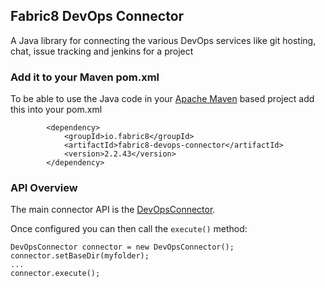 ## Fabric8 DevOps Connector

A Java library for connecting the various DevOps services like git hosting, chat, issue tracking and jenkins for a project

### Add it to your Maven pom.xml

To be able to use the Java code in your [Apache Maven](http://maven.apache.org/) based project add this into your pom.xml

            <dependency>
                <groupId>io.fabric8</groupId>
                <artifactId>fabric8-devops-connector</artifactId>
                <version>2.2.43</version>
            </dependency>

### API Overview

The main connector API is the [DevOpsConnector](https://github.com/fabric8io/fabric8/blob/master/components/fabric8-devops-connector/src/main/java/io/fabric8/devops/connector/DevOpsConnector.java#L52).

Once configured you can then call the `execute()` method:

    DevOpsConnector connector = new DevOpsConnector();
    connector.setBaseDir(myfolder);
    ...
    connector.execute();

